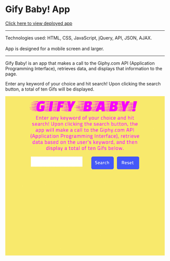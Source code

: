 # Gify Baby! App

[Click here to view deployed app](https://makicoding.github.io/GifTastic-Search/index.html)
<br>
***

Technologies used: HTML, CSS, JavaScript, jQuery, API, JSON, AJAX. 
<br></br>
App is designed for a mobile screen and larger. 

***
Gify Baby! is an app that makes a call to the Giphy.com API (Application Programming Interface), retrieves data, and displays that information to the page.  

Enter any keyword of your choice and hit search!  Upon clicking the search button, a total of ten Gifs will be displayed.

![Screenshot](https://raw.githubusercontent.com/makicoding/GifTastic-Search/master/screenshot/sRGB_1000px_GifyBaby_Thumbnail.jpg)
